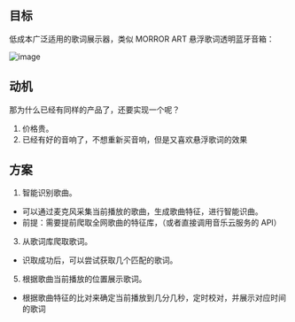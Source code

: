 ## 目标
低成本广泛适用的歌词展示器，类似 MORROR ART 悬浮歌词透明蓝牙音箱：

![image](https://user-images.githubusercontent.com/3244845/192181071-9728e5cc-76f0-4002-8a61-a1cdd71276ca.png)

## 动机
那为什么已经有同样的产品了，还要实现一个呢？
1. 价格贵。
2. 已经有好的音响了，不想重新买音响，但是又喜欢悬浮歌词的效果

## 方案
1. 智能识别歌曲。
  - 可以通过麦克风采集当前播放的歌曲，生成歌曲特征，进行智能识曲。
  - 前提：需要提前爬取全网歌曲的特征库，（或者直接调用音乐云服务的 API）
3. 从歌词库爬取歌词。
  - 识取成功后，可以尝试获取几个匹配的歌词。
5. 根据歌曲当前播放的位置展示歌词。
  - 根据歌曲特征的比对来确定当前播放到几分几秒，定时校对，并展示对应时间的歌词
